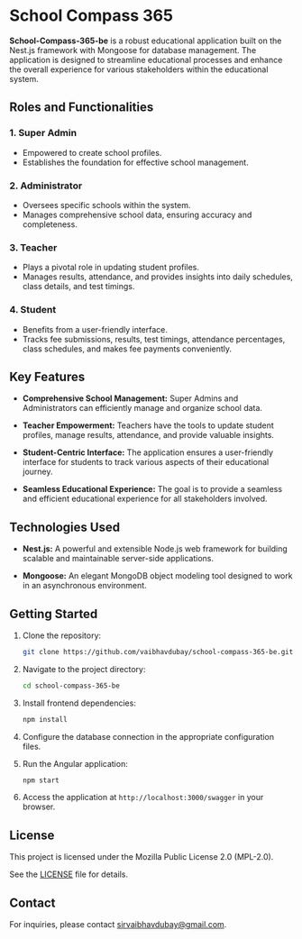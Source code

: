 # School Compass 365

**School-Compass-365-be** is a robust educational application built on the Nest.js framework with Mongoose for database management. The application is designed to streamline educational processes and enhance the overall experience for various stakeholders within the educational system.


## Roles and Functionalities

### 1. Super Admin

- Empowered to create school profiles.
- Establishes the foundation for effective school management.

### 2. Administrator

- Oversees specific schools within the system.
- Manages comprehensive school data, ensuring accuracy and completeness.

### 3. Teacher

- Plays a pivotal role in updating student profiles.
- Manages results, attendance, and provides insights into daily schedules, class details, and test timings.

### 4. Student

- Benefits from a user-friendly interface.
- Tracks fee submissions, results, test timings, attendance percentages, class schedules, and makes fee payments conveniently.

## Key Features

- **Comprehensive School Management:** Super Admins and Administrators can efficiently manage and organize school data.

- **Teacher Empowerment:** Teachers have the tools to update student profiles, manage results, attendance, and provide valuable insights.

- **Student-Centric Interface:** The application ensures a user-friendly interface for students to track various aspects of their educational journey.

- **Seamless Educational Experience:** The goal is to provide a seamless and efficient educational experience for all stakeholders involved.

## Technologies Used

- **Nest.js:** A powerful and extensible Node.js web framework for building scalable and maintainable server-side applications.

- **Mongoose:** An elegant MongoDB object modeling tool designed to work in an asynchronous environment.

## Getting Started

1. Clone the repository:
   ```bash
   git clone https://github.com/vaibhavdubay/school-compass-365-be.git
   ```

2. Navigate to the project directory:
   ```bash
   cd school-compass-365-be
   ```

3. Install frontend dependencies:
   ```bash
   npm install
   ```

4. Configure the database connection in the appropriate configuration files.
5. Run the Angular application:
   ```bash
   npm start
   ```

6. Access the application at `http://localhost:3000/swagger` in your browser.

## License
This project is licensed under the Mozilla Public License 2.0 (MPL-2.0).

See the [LICENSE](LICENSE) file for details.

## Contact
For inquiries, please contact sirvaibhavdubay@gmail.com.